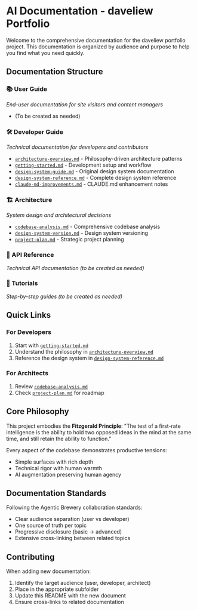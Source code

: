 # AI Documentation - daveliew Portfolio

Welcome to the comprehensive documentation for the daveliew portfolio project. This documentation is organized by audience and purpose to help you find what you need quickly.

## Documentation Structure

### 📚 User Guide
*End-user documentation for site visitors and content managers*
- (To be created as needed)

### 🛠 Developer Guide
*Technical documentation for developers and contributors*
- [`architecture-overview.md`](./developer_guide/architecture-overview.md) - Philosophy-driven architecture patterns
- [`getting-started.md`](./developer_guide/getting-started.md) - Development setup and workflow
- [`design-system-guide.md`](./developer_guide/design-system-guide.md) - Original design system documentation
- [`design-system-reference.md`](./developer_guide/design-system-reference.md) - Complete design system reference
- [`claude-md-improvements.md`](./developer_guide/claude-md-improvements.md) - CLAUDE.md enhancement notes

### 🏗 Architecture
*System design and architectural decisions*
- [`codebase-analysis.md`](./architecture/codebase-analysis.md) - Comprehensive codebase analysis
- [`design-system-version.md`](./architecture/design-system-version.md) - Design system versioning
- [`project-plan.md`](./architecture/project-plan.md) - Strategic project planning

### 📖 API Reference
*Technical API documentation (to be created as needed)*

### 📝 Tutorials
*Step-by-step guides (to be created as needed)*

## Quick Links

### For Developers
1. Start with [`getting-started.md`](./developer_guide/getting-started.md)
2. Understand the philosophy in [`architecture-overview.md`](./developer_guide/architecture-overview.md)
3. Reference the design system in [`design-system-reference.md`](./developer_guide/design-system-reference.md)

### For Architects
1. Review [`codebase-analysis.md`](./architecture/codebase-analysis.md)
2. Check [`project-plan.md`](./architecture/project-plan.md) for roadmap

## Core Philosophy

This project embodies the **Fitzgerald Principle**: "The test of a first-rate intelligence is the ability to hold two opposed ideas in the mind at the same time, and still retain the ability to function."

Every aspect of the codebase demonstrates productive tensions:
- Simple surfaces with rich depth
- Technical rigor with human warmth
- AI augmentation preserving human agency

## Documentation Standards

Following the Agentic Brewery collaboration standards:
- Clear audience separation (user vs developer)
- One source of truth per topic
- Progressive disclosure (basic → advanced)
- Extensive cross-linking between related topics

## Contributing

When adding new documentation:
1. Identify the target audience (user, developer, architect)
2. Place in the appropriate subfolder
3. Update this README with the new document
4. Ensure cross-links to related documentation